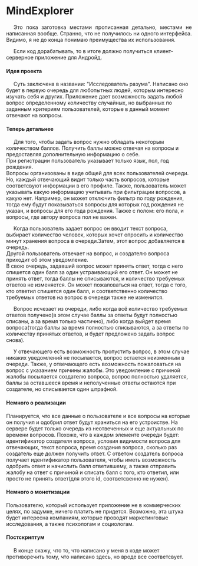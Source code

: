 # MindExplorer
<style>
   p {
    text-indent: 20px; /* Отступ первой строки в пикселах */
   }
  </style>
<div align="justify">
<p>Это пока заготовка местами прописанная детально, местами не написанная вообще. Странно, что не получилось ни одного интерфейса.
Видимо, я не до конца понимаю преимущества их использования.</div>
<p>Если код дорабатывать, то в итоге должно получиться клиент-серверное приложение для Андройд.</p>
<h4>Идея проекта</h4>
<p>Суть заключена в названии: "Исследователь разума". Написано оно будет в первую очередь для любопытных людей, которым интересно изучать себя и других. Приложение дает возможность задать любой вопрос определенному количеству случайных, но выбранных по заданным критериям пользователей, которые в данный момент отвечают на вопросы.</p>
<h4>Теперь детальнее</h4>
<p>Для того, чтобы задать вопрос нужно обладать некоторым количеством баллов. Получить баллы можно отвечая на вопросы и предоставляя дополнительную информацию о себе.
 <br />При регистрации пользователь указывает только язык, пол, год рождения.
 <br/> Вопросы организованы в виде общей для всех пользователей очереди.  Но, каждый отвечающий видит только часть вопросов, которые соответсвуют информации в его профиле. Также, пользователь может указывать какую информацию учитывать при фильтрации вопросов, а какую нет. Например, он может отключить фильтр по году рождения, тогда ему будут показываться вопросы для которых год рождения не указан, и вопросы для его года рождения. Также с полом: его пола, и вопросы, где автору вопроса пол не важен.</p> 
<p>Когда пользователь задает вопрос он вводит текст вопроса, выбирает количество человек, которых хочет опросить и количество минут хранения вопроса в очереди.Затем, этот вопрос добавляется в очередь. <br/>Другой пользователь отвечает на вопрос, и создателю вопроса приходит об этом уведомление. <br/>В свою очередь, задавший вопрос может принять ответ, тогда с него спишется один балл за один устраивающий его ответ. Он может не принять ответ, тогда баллы не списываются, и количество требуемых ответов не изменяется. Он может пожаловаться на ответ, тогда с того, кто ответил спишется один балл, и соответственно количество требуемых ответов на вопрос в очереди также не изменится.</p>
<p>Вопрос исчезает из очереди, либо когда всё количество требуемых ответов получено(в этом случае баллы за ответы будут полностью списаны, а за время только частично), либо когда выйдет время вопроса(тогда баллы за время полностью списываются, а за ответы по количеству принятых ответов, и будет предложено задать вопрос снова).</p>
<p>У отвечающего есть возможность пропустить вопрос, в этом случае никаких уведомлений не посылается, вопрос остается неизменным в очереди. Также, у отвечающего есть возможность пожаловаться на вопрос с указанием причины жалобы. Это уведомление с причиной жалобы 
посылается создателю вопроса, вопрос полностью удаляется, баллы за оставшееся время и неполученные ответы остаются при создателе,
но списывается один штрафной.</p>
<h4>Немного о реализации</h4>
<div>Планируется, что все данные о пользователе и все вопросы на которые он получил и одобрил ответ будут
храниться на его устроистве. На сервере будет только очередь из неотвеченных и еще актуальных по времени вопросов. Похоже, что в каждом элементе очереди будет: идентификатор создателя вопроса, условия видимости вопроса для отвечающих, текст вопроса, время создания вопроса, сколько раз создатель еще должен получить ответ. С ответом создатель вопроса получает идентификатор пользователя, чтобы иметь возможность одобрить ответ и начислить балл ответившему, а также отправить жалобу на ответ с причиной и списать балл с того, кто ответил, или просто не принять ответ(для этого id, соответсвенно не нужен).</div>
<h4>Немного о монетизации</h4>
<div>Пользователю, который использует приложение не в коммерческих целях, по задумке, ничего платить не придется.
Возможно, эта штука будет интересна компаниям, которые проводят маркетинговые исследования, а также психологам и социологам.</div>
<h4>Постскриптум</h4>
<p>В конце скажу, что то, что написано у меня в коде может противоречить тому, что написано здесь, но вроде все соответсвует.</p>
</div>


